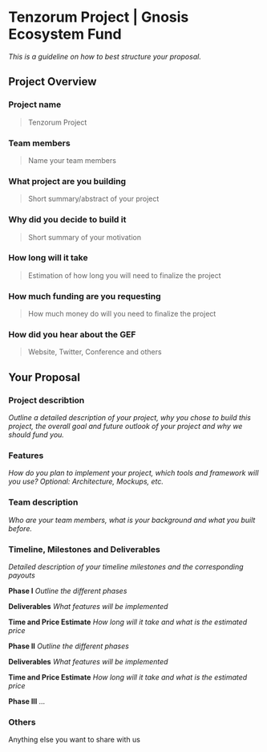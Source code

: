 # Tenzorum Project | Gnosis Ecosystem Fund
_This is a guideline on how to best structure your proposal._

## Project Overview

### Project name
> Tenzorum Project
### Team members 
> Name your team members
### What project are you building 
> Short summary/abstract of your project
### Why did you decide to build it 
> Short summary of your motivation 
### How long will it take 
> Estimation of how long you will need to finalize the project
### How much funding are you requesting  
> How much money do will you need to finalize the project
### How did you hear about the GEF
> Website, Twitter, Conference and others

## Your Proposal 
### Project describtion
_Outline a detailed description of your project, why you chose to build this project, the overall goal and future outlook of your project and why we should fund you._
### Features
_How do you plan to implement your project, which tools and framework will you use? Optional: Architecture, Mockups, etc._
### Team description
_Who are your team members, what is your background and what you built before._
### Timeline, Milestones and Deliverables
_Detailed description of your timeline milestones and the corresponding payouts_

**Phase I**  			_Outline the different phases_

**Deliverables** 			_What features will be implemented_

**Time and Price Estimate**	_How long will it take and what is the estimated price_

**Phase II**  			_Outline the different phases_

**Deliverables** 			_What features will be implemented_

**Time and Price Estimate**	_How long will it take and what is the estimated price_

**Phase III**  			_..._


### Others	 
Anything else you want to share with us
